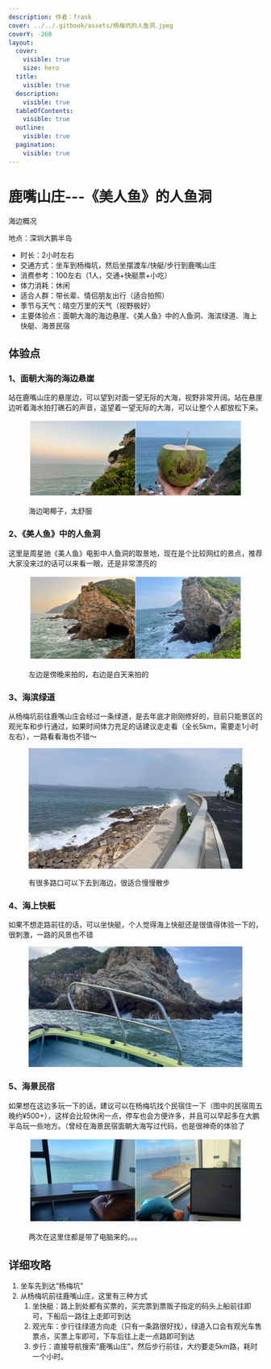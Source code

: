 ```yaml
---
description: 作者：frank
cover: ../../.gitbook/assets/杨梅坑的人鱼洞.jpeg
coverY: -260
layout:
  cover:
    visible: true
    size: hero
  title:
    visible: true
  description:
    visible: true
  tableOfContents:
    visible: true
  outline:
    visible: true
  pagination:
    visible: true
---
```


# 鹿嘴山庄---《美人鱼》的人鱼洞

海边概况

地点：深圳大鹏半岛

* 时长：2小时左右
* 交通方式：坐车到杨梅坑，然后坐摆渡车/快艇/步行到鹿嘴山庄
* 消费参考：100左右（1人，交通+快艇票+小吃）
* 体力消耗：休闲
* 适合人群：带长辈、情侣朋友出行（适合拍照）
* 季节与天气：晴空万里的天气（视野极好）
* 主要体验点：面朝大海的海边悬崖、《美人鱼》中的人鱼洞、海滨绿道、海上快艇、海景民宿

## 体验点

### 1、面朝大海的海边悬崖

站在鹿嘴山庄的悬崖边，可以望到对面一望无际的大海，视野非常开阔。站在悬崖边听着海水拍打礁石的声音，遥望着一望无际的大海，可以让整个人都放松下来。

<figure><img src="../../.gitbook/assets/鹿嘴山庄1 (1).jpg" alt=""><figcaption><p>海边喝椰子，太舒服</p></figcaption></figure>

### 2、《美人鱼》中的人鱼洞

这里是周星驰《美人鱼》电影中人鱼洞的取景地，现在是个比较网红的景点，推荐大家没来过的话可以来看一眼，还是非常漂亮的

<figure><img src="../../.gitbook/assets/鹿嘴山庄2.jpg" alt=""><figcaption><p>左边是傍晚来拍的，右边是白天来拍的</p></figcaption></figure>

### 3、海滨绿道

从杨梅坑前往鹿嘴山庄会经过一条绿道，是去年底才刚刚修好的，目前只能景区的观光车和步行通过，如果时间体力充足的话建议走走看（全长5km，需要走1小时左右），一路看看海也不错～

<figure><img src="../../.gitbook/assets/鹿嘴山庄3 (1).png" alt=""><figcaption><p>有很多路口可以下去到海边，很适合慢慢散步</p></figcaption></figure>

### 4、海上快艇

如果不想走路前往的话，可以坐快艇，个人觉得海上快艇还是很值得体验一下的，很刺激，一路的风景也不错

<figure><img src="../../.gitbook/assets/鹿嘴山庄5.JPG" alt=""><figcaption></figcaption></figure>

### 5、海景民宿

如果想在这边多玩一下的话，建议可以在杨梅坑找个民宿住一下（图中的民宿周五晚约¥500+），这样会比较休闲一点，停车也会方便许多，并且可以早起多在大鹏半岛玩一些地方。（曾经在海景民宿面朝大海写过代码，也是很神奇的体验了

<figure><img src="../../.gitbook/assets/鹿嘴山庄7.jpg" alt=""><figcaption><p>两次在这里住都是带了电脑来的。。。</p></figcaption></figure>

## 详细攻略

1. 坐车先到达“杨梅坑”
2. 从杨梅坑前往鹿嘴山庄，这里有三种方式
   1. 坐快艇：路上到处都有买票的，买完票到票贩子指定的码头上船前往即可，下船后一路往上走即可到达
   2. 观光车：步行往绿道方向走（只有一条路很好找），绿道入口会有观光车售票点，买票上车即可，下车后往上走一点路即可到达
   3. 步行：直接导航搜索“鹿嘴山庄”，然后步行前往，大约要走5km路，耗时一个小时。
